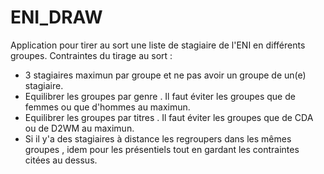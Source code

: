 # ENI_DRAW
 Application pour tirer au sort une liste de stagiaire de l'ENI en différents groupes.
 Contraintes du tirage au sort : 

 - 3 stagiaires maximun par groupe et ne pas avoir un groupe de un(e) stagiaire.
 - Equilibrer les groupes par genre . Il faut éviter les groupes que de femmes ou que d'hommes au maximun.
 - Equilibrer les groupes par titres . Il faut éviter les groupes que de CDA ou de D2WM au maximun.
 - Si il y'a des stagiaires à distance les regroupers dans les mêmes groupes , idem pour les présentiels tout en gardant les contraintes citées au dessus.

